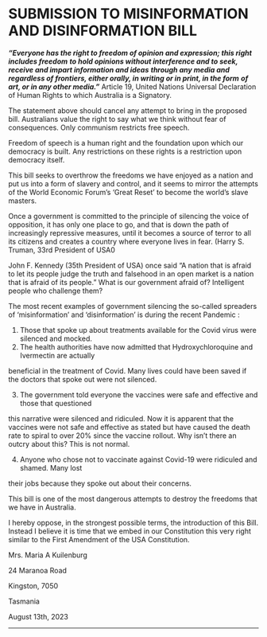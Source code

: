 # SUBMISSION TO MISINFORMATION AND DISINFORMATION BILL

**_“Everyone has the right to freedom of opinion and expression; this right includes freedom_**
**_to hold opinions without interference and to seek, receive and impart information and ideas_**
**_through any media and regardless of frontiers, either orally, in writing or in print, in the form_**
**_of art, or in any other media.”_**
Article 19, United Nations Universal Declaration of Human Rights to which Australia is a Signatory.

The statement above should cancel any attempt to bring in the proposed bill. Australians value the
right to say what we think without fear of consequences. Only communism restricts free speech.

Freedom of speech is a human right and the foundation upon which our democracy is built. Any
restrictions on these rights is a restriction upon democracy itself.

This bill seeks to overthrow the freedoms we have enjoyed as a nation and put us into a form of
slavery and control, and it seems to mirror the attempts of the World Economic Forum’s ‘Great
Reset’ to become the world’s slave masters.

Once a government is committed to the principle of silencing the voice of opposition, it has only
one place to go, and that is down the path of increasingly repressive measures, until it becomes a
source of terror to all its citizens and creates a country where everyone lives in fear. (Harry S.
Truman, 33rd President of USA0

John F. Kennedy (35th President of USA) once said “A nation that is afraid to let its people judge
the truth and falsehood in an open market is a nation that is afraid of its people.” What is our
government afraid of? Intelligent people who challenge them?

The most recent examples of government silencing the so-called spreaders of ‘misinformation’ and
‘disinformation’ is during the recent Pandemic :

1. Those that spoke up about treatments available for the Covid virus were silenced and mocked.
2. The health authorities have now admitted that Hydroxychloroquine and Ivermectin are actually

beneficial in the treatment of Covid. Many lives could have been saved if the doctors that
spoke out were not silenced.

3. The government told everyone the vaccines were safe and effective and those that questioned

this narrative were silenced and ridiculed. Now it is apparent that the vaccines were not safe
and effective as stated but have caused the death rate to spiral to over 20% since the vaccine
rollout. Why isn’t there an outcry about this? This is not normal.

4. Anyone who chose not to vaccinate against Covid-19 were ridiculed and shamed. Many lost

their jobs because they spoke out about their concerns.

This bill is one of the most dangerous attempts to destroy the freedoms that we have in Australia.

I hereby oppose, in the strongest possible terms, the introduction of this Bill. Instead I believe it is
time that we embed in our Constitution this very right similar to the First Amendment of the USA
Constitution.

Mrs. Maria A Kuilenburg

24 Maranoa Road

Kingston, 7050

Tasmania

August 13th, 2023


-----

